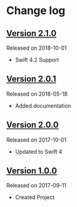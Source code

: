 # Change log

## [Version 2.1.0](https://github.com/efremidze/Peep/releases/tag/2.1.0)
Released on 2018-10-01

- Swift 4.2 Support

## [Version 2.0.1](https://github.com/efremidze/Peep/releases/tag/2.0.1)
Released on 2018-05-18

- Added documentation

## [Version 2.0.0](https://github.com/efremidze/Peep/releases/tag/2.0.0)
Released on 2017-10-01

- Updated to Swift 4

## [Version 1.0.0](https://github.com/efremidze/Peep/releases/tag/1.0.0)
Released on 2017-09-11

- Created Project
